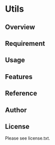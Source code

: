 # Utils 

## Overview


## Requirement


## Usage


## Features


## Reference


## Author


## License

Please see license.txt.
